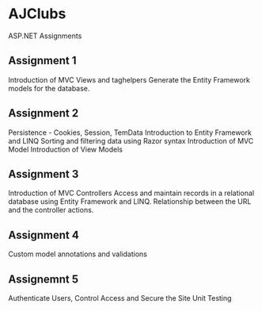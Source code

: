 # AJClubs
ASP.NET Assignments


## Assignment 1
Introduction of MVC Views and taghelpers
Generate the Entity Framework models for the database.

## Assignment 2
Persistence - Cookies, Session, TemData
Introduction to Entity Framework and LINQ
Sorting and filtering data using Razor syntax
Introduction of MVC Model
Introduction of View Models

## Assignment 3
Introduction of MVC Controllers
Access and maintain records in a relational database using Entity Framework and LINQ.
Relationship between the URL and the controller actions.

## Assignment 4
Custom model annotations and validations

## Assignemnt 5
Authenticate Users, Control Access and Secure the Site
Unit Testing
